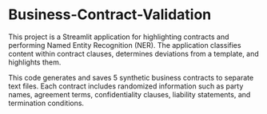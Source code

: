 # Business-Contract-Validation
This project is a Streamlit application for highlighting contracts and performing Named Entity Recognition (NER). The application classifies content within contract clauses, determines deviations from a template, and highlights them.    

This code generates and saves 5 synthetic business contracts to separate text files. Each contract includes randomized information such as party names, agreement terms, confidentiality clauses, liability statements, and termination conditions.

